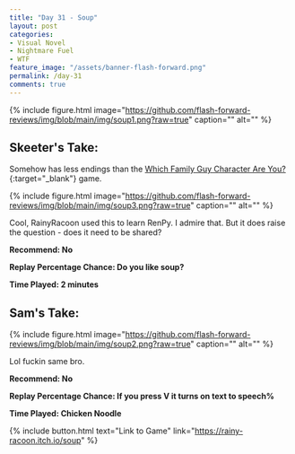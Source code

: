 ```yaml
---
title: "Day 31 - Soup"
layout: post
categories:
- Visual Novel
- Nightmare Fuel
- WTF
feature_image: "/assets/banner-flash-forward.png"
permalink: /day-31
comments: true
---
```


{% include figure.html image="https://github.com/flash-forward-reviews/img/blob/main/img/soup1.png?raw=true" caption="" alt="" %}

## Skeeter's Take:

Somehow has less endings than the [Which Family Guy Character Are You?](https://flash-forward-reviews.github.io/day-16){:target="_blank"} game.

{% include figure.html image="https://github.com/flash-forward-reviews/img/blob/main/img/soup3.png?raw=true" caption="" alt="" %}

Cool, RainyRacoon used this to learn RenPy. I admire that. But it does raise the question - does it need to be shared?

**Recommend: No**

**Replay Percentage Chance: Do you like soup?**

**Time Played: 2 minutes**

## Sam's Take:

{% include figure.html image="https://github.com/flash-forward-reviews/img/blob/main/img/soup2.png?raw=true" caption="" alt="" %}

Lol fuckin same bro.

**Recommend: No**

**Replay Percentage Chance: If you press V it turns on text to speech%**

**Time Played: Chicken Noodle**

{% include button.html text="Link to Game" link="https://rainy-racoon.itch.io/soup" %}